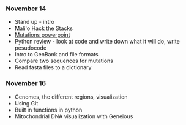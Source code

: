 ### November 14 ###
* Stand up - intro
* Mali'o Hack the Stacks
* [Mutations powerpoint](https://docs.google.com/presentation/d/13E9zAFb-Es-rkkZ8bJlMbyhNUd0RPXCbiJ24GvpEqGo/edit#slide=id.p)
* Python review - look at code and write down what it will do, write pesudocode
* Intro to GenBank and file formats
* Compare two sequences for mutations
* Read fasta files to a dictionary 



### November 16 ###
* Genomes, the different regions, visualization
* Using Git
* Built in functions in python
* Mitochondrial DNA visualization with Geneious 
